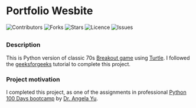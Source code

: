 # Portfolio Wesbite

![Contributors](https://img.shields.io/github/contributors/jvsadek/Breakout_game?style=plastic)
![Forks](https://img.shields.io/github/forks/jvsadek/Breakout_game)
![Stars](https://img.shields.io/github/stars/jvsadek/Breakout_game)
![Licence](https://img.shields.io/github/license/jvsadek/Breakout_game)
![Issues](https://img.shields.io/github/issues/jvsadek/Breakout_game)

## 
### Description
This is Python version of classic 70s [Breakout game](https://en.wikipedia.org/wiki/Breakout_(video_game)) using [Turtle](https://docs.python.org/3/library/turtle.html#module-turtle). 
I followed the [geeksforgeeks](https://media.geeksforgeeks.org/wp-content/uploads/20220616181820/FinalCodeOutput.gif) tutorial to complete this project.

### Project motivation
I completed this project, as one of the assignments in professional [Python 100 Days bootcamp](https://www.udemy.com/course/100-days-of-code/) by [Dr. Angela Yu](https://github.com/angelabauer).

